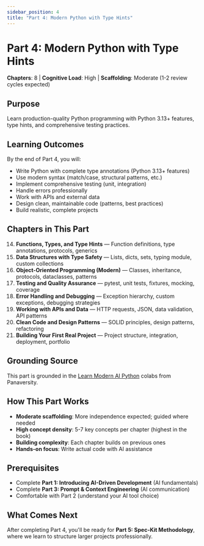 ```yaml
---
sidebar_position: 4
title: "Part 4: Modern Python with Type Hints"
---
```


# Part 4: Modern Python with Type Hints

**Chapters**: 8 | **Cognitive Load**: High | **Scaffolding**: Moderate (1-2 review cycles expected)

## Purpose

Learn production-quality Python programming with Python 3.13+ features, type hints, and comprehensive testing practices.

## Learning Outcomes

By the end of Part 4, you will:
- Write Python with complete type annotations (Python 3.13+ features)
- Use modern syntax (match/case, structural patterns, etc.)
- Implement comprehensive testing (unit, integration)
- Handle errors professionally
- Work with APIs and external data
- Design clean, maintainable code (patterns, best practices)
- Build realistic, complete projects

## Chapters in This Part

14. **Functions, Types, and Type Hints** — Function definitions, type annotations, protocols, generics
15. **Data Structures with Type Safety** — Lists, dicts, sets, typing module, custom collections
16. **Object-Oriented Programming (Modern)** — Classes, inheritance, protocols, dataclasses, patterns
17. **Testing and Quality Assurance** — pytest, unit tests, fixtures, mocking, coverage
18. **Error Handling and Debugging** — Exception hierarchy, custom exceptions, debugging strategies
19. **Working with APIs and Data** — HTTP requests, JSON, data validation, API patterns
20. **Clean Code and Design Patterns** — SOLID principles, design patterns, refactoring
21. **Building Your First Real Project** — Project structure, integration, deployment, portfolio

## Grounding Source

This part is grounded in the [Learn Modern AI Python](https://github.com/panaversity/learn-modern-ai-python/tree/main/00_python_colab) colabs from Panaversity.

## How This Part Works

- **Moderate scaffolding**: More independence expected; guided where needed
- **High concept density**: 5-7 key concepts per chapter (highest in the book)
- **Building complexity**: Each chapter builds on previous ones
- **Hands-on focus**: Write actual code with AI assistance

## Prerequisites

- Complete **Part 1: Introducing AI-Driven Development** (AI fundamentals)
- Complete **Part 3: Prompt & Context Engineering** (AI communication)
- Comfortable with Part 2 (understand your AI tool choice)

## What Comes Next

After completing Part 4, you'll be ready for **Part 5: Spec-Kit Methodology**, where we learn to structure larger projects professionally.
